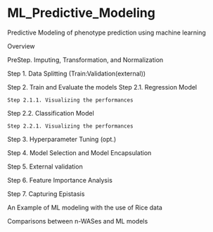 # ML_Predictive_Modeling
Predictive Modeling of phenotype prediction using machine learning

Overview

PreStep. Imputing, Transformation, and Normalization

Step 1. Data Splitting (Train:Validation(external))

Step 2. Train and Evaluate the models
  Step 2.1. Regression Model

    Step 2.1.1. Visualizing the performances

  Step 2.2. Classification Model

    Step 2.2.1. Visualizing the performances

Step 3. Hyperparameter Tuning (opt.)

Step 4. Model Selection and Model Encapsulation

Step 5. External validation

Step 6. Feature Importance Analysis

Step 7. Capturing Epistasis

An Example of ML modeling with the use of Rice data

Comparisons between n-WASes and ML models
